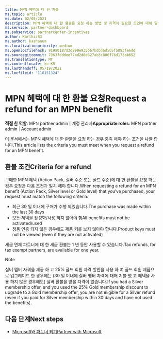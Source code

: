 ```yaml
---
title: MPN 혜택에 대 한 환불
ms.topic: article
ms.date: 02/05/2021
description: MPN 혜택에 대 한 환불을 요청 하는 방법 및 자격이 필요한 조건에 대해 알아봅니다.
ms.service: partner-dashboard
ms.subservice: partnercenter-incentives
author: Karthic83
ms.author: kashanum
ms.localizationpriority: medium
ms.openlocfilehash: 919a0187d3d999e935667bdbd6d565fb093fe6dd
ms.sourcegitcommit: 7063fdddee77ad2d8e627ab3c806f76d173ab652
ms.translationtype: MT
ms.contentlocale: ko-KR
ms.lasthandoff: 05/19/2021
ms.locfileid: "110151324"
---
```

# <a name="request-a-refund-for-an-mpn-benefit"></a><span data-ttu-id="e11d6-103">MPN 혜택에 대 한 환불 요청</span><span class="sxs-lookup"><span data-stu-id="e11d6-103">Request a refund for an MPN benefit</span></span>

<span data-ttu-id="e11d6-104">**적절 한 역할**: MPN partner admin | 계정 관리자</span><span class="sxs-lookup"><span data-stu-id="e11d6-104">**Appropriate roles**: MPN partner admin | Account admin</span></span>

<span data-ttu-id="e11d6-105">이 문서에서는 MPN 혜택에 대 한 환불을 요청 하는 경우 충족 해야 하는 조건을 나열 합니다.</span><span class="sxs-lookup"><span data-stu-id="e11d6-105">This article lists the criteria you must meet when you request a refund for an MPN benefit.</span></span>

## <a name="criteria-for-a-refund"></a><span data-ttu-id="e11d6-106">환불 조건</span><span class="sxs-lookup"><span data-stu-id="e11d6-106">Criteria for a refund</span></span>
<span data-ttu-id="e11d6-107">구매한 MPN 혜택 (Action Pack, 실버 수준 또는 골드 수준)에 대 한 환불을 요청 하는 경우 요청은 다음 조건과 일치 해야 합니다.</span><span class="sxs-lookup"><span data-stu-id="e11d6-107">When requesting a refund for an MPN benefit (Action Pack, Silver level or Gold level) that you’ve purchased, your request must match the following criteria:</span></span>

- <span data-ttu-id="e11d6-108">최근 30 일 이내에 구매가 수행 되었습니다.</span><span class="sxs-lookup"><span data-stu-id="e11d6-108">The purchase was made within the last 30 days</span></span>
- <span data-ttu-id="e11d6-109">모든 혜택을 활성화/사용 하지 않아야 함</span><span class="sxs-lookup"><span data-stu-id="e11d6-109">All benefits must not be activated/used</span></span>
- <span data-ttu-id="e11d6-110">정품 인증 되지 않은 경우에도 제품 키를 보지 않아야 합니다.</span><span class="sxs-lookup"><span data-stu-id="e11d6-110">Product keys must not be viewed (even if they are not activated)</span></span>

<span data-ttu-id="e11d6-111">세금 면제 파트너에 대 한 세금 환불는 1 년 동안 사용할 수 있습니다.</span><span class="sxs-lookup"><span data-stu-id="e11d6-111">Tax refunds, for tax exempt partners, are available for one year.</span></span>

>[!NOTE]
><span data-ttu-id="e11d6-112">실버 멤버 자격을 제공 하 고 25% 골드 회원 자격 할인을 사용 하 여 골드 회원 제품으로 업그레이드 한 경우에는 (30 일 이내에 실버 멤버 자격에 대해 지불 했 고 혜택을 사용 하지 않은 경우에도) 실버 환불을 받을 자격이 없습니다.</span><span class="sxs-lookup"><span data-stu-id="e11d6-112">If you had a Silver membership offer, and you used the 25% Gold membership discount to upgrade to a Gold membership offer, you are not eligible for a Silver refund (even if you paid for Silver membership within 30 days and have not used the benefits).</span></span>

## <a name="next-steps"></a><span data-ttu-id="e11d6-113">다음 단계</span><span class="sxs-lookup"><span data-stu-id="e11d6-113">Next steps</span></span>

- [<span data-ttu-id="e11d6-114">Microsoft와 파트너 되기</span><span class="sxs-lookup"><span data-stu-id="e11d6-114">Partner with Microsoft</span></span>](mpn-overview.md)
